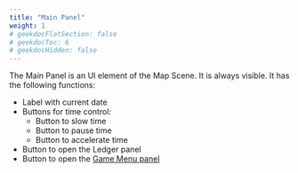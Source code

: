 ```yaml
---
title: "Main Panel"
weight: 1
# geekdocFlatSection: false
# geekdocToc: 6
# geekdocHidden: false
---
```


The Main Panel is an UI element of the Map Scene. It is always visible. It has the following functions:

* Label with current date
* Buttons for time control:
  * Button to slow time
  * Button to pause time
  * Button to accelerate time
* Button to open the Ledger panel
* Button to open the [Game Menu panel](docs/user-interface/game-menu-panel/)
